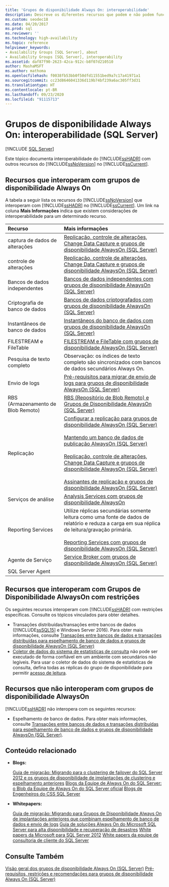 ```yaml
---
title: 'Grupos de disponibilidade Always On: interoperabilidade'
description: Descreve os diferentes recursos que podem e não podem funcionar junto com um grupo de disponibilidade Always On.
ms.custom: seodec18
ms.date: 04/20/2017
ms.prod: sql
ms.reviewer: ''
ms.technology: high-availability
ms.topic: reference
helpviewer_keywords:
- Availability Groups [SQL Server], about
- Availability Groups [SQL Server], interoperability
ms.assetid: daf87f90-2623-42ca-912c-b8f07d210510
author: MashaMSFT
ms.author: mathoma
ms.openlocfilehash: f0038fb53bb0f50dfd11551bed9a7c17a41971a1
ms.sourcegitcommit: cc23d8646041336d119b74bf239a6ac305ff3d31
ms.translationtype: HT
ms.contentlocale: pt-BR
ms.lasthandoff: 09/23/2020
ms.locfileid: "91115713"
---
```

# <a name="always-on-availability-groups-interoperability-sql-server"></a>Grupos de disponibilidade Always On: interoperabilidade (SQL Server)
[!INCLUDE [SQL Server](../../../includes/applies-to-version/sqlserver.md)]

Este tópico documenta interoperabilidade do [!INCLUDE[ssHADR](../../../includes/sshadr-md.md)] com outros recursos do [!INCLUDE[ssNoVersion](../../../includes/ssnoversion-md.md)] no [!INCLUDE[ssCurrent](../../../includes/sscurrent-md.md)].

## <a name="features-that-interoperate-with-always-on-availability-groups"></a><a name="Interop"></a> Recursos que interoperam com grupos de disponibilidade Always On

A tabela a seguir lista os recursos do [!INCLUDE[ssNoVersion](../../../includes/ssnoversion-md.md)] que interoperam com [!INCLUDE[ssHADR](../../../includes/sshadr-md.md)] no [!INCLUDE[ssCurrent](../../../includes/sscurrent-md.md)]. Um link na coluna **Mais Informações** indica que existem considerações de interoperabilidade para um determinado recurso.

|Recurso|Mais informações|
|:------|:---------------|
|captura de dados de alterações|[Replicação, controle de alterações, Change Data Capture e grupos de disponibilidade AlwaysOn &#40;SQL Server&#41;](../../../database-engine/availability-groups/windows/replicate-track-change-data-capture-always-on-availability.md)|
|controle de alterações|[Replicação, controle de alterações, Change Data Capture e grupos de disponibilidade AlwaysOn &#40;SQL Server&#41;](../../../database-engine/availability-groups/windows/replicate-track-change-data-capture-always-on-availability.md)|
|Bancos de dados independentes|[Bancos de dados independentes com grupos de disponibilidade AlwaysOn &#40;SQL Server&#41;](../../../database-engine/availability-groups/windows/contained-databases-with-always-on-availability-groups-sql-server.md)|
|Criptografia de banco de dados|[Bancos de dados criptografados com grupos de disponibilidade AlwaysOn &#40;SQL Server&#41;](../../../database-engine/availability-groups/windows/encrypted-databases-with-always-on-availability-groups-sql-server.md)|
|Instantâneos de banco de dados|[Instantâneos do banco de dados com grupos de disponibilidade AlwaysOn &#40;SQL Server&#41;](../../../database-engine/availability-groups/windows/database-snapshots-with-always-on-availability-groups-sql-server.md)|
|FILESTREAM e FileTable|[FILESTREAM e FileTable com grupos de disponibilidade AlwaysOn &#40;SQL Server&#41;](../../../database-engine/availability-groups/windows/filestream-and-filetable-with-always-on-availability-groups-sql-server.md)|
|Pesquisa de texto completo|Observação: os índices de texto completo são sincronizados com bancos de dados secundários Always On.|
|Envio de logs|[Pré-requisitos para migrar de envio de logs para grupos de disponibilidade AlwaysOn &#40;SQL Server&#41;](../../../database-engine/availability-groups/windows/prereqs-migrating-log-shipping-to-always-on-availability-groups.md)|
|RBS (Armazenamento de Blob Remoto)|[RBS &#40;Repositório de Blob Remoto&#41; e Grupos de Disponibilidade AlwaysOn &#40;SQL Server&#41;](../../../database-engine/availability-groups/windows/remote-blob-store-rbs-and-always-on-availability-groups-sql-server.md)|
|Replicação|[Configurar a replicação para grupos de disponibilidade AlwaysOn &#40;SQL Server&#41;](../../../database-engine/availability-groups/windows/configure-replication-for-always-on-availability-groups-sql-server.md)<br /><br /> [Mantendo um banco de dados de publicação AlwaysOn &#40;SQL Server&#41;](../../../database-engine/availability-groups/windows/maintaining-an-always-on-publication-database-sql-server.md)<br /><br /> [Replicação, controle de alterações, Change Data Capture e grupos de disponibilidade AlwaysOn &#40;SQL Server&#41;](../../../database-engine/availability-groups/windows/replicate-track-change-data-capture-always-on-availability.md)<br /><br /> [Assinantes de replicação e grupos de disponibilidade AlwaysOn &#40;SQL Server&#41;](../../../database-engine/availability-groups/windows/replication-subscribers-and-always-on-availability-groups-sql-server.md)|
|Serviços de análise|[Analysis Services com grupos de disponibilidade AlwaysOn](../../../database-engine/availability-groups/windows/analysis-services-with-always-on-availability-groups.md)|
|Reporting Services|Utilize réplicas secundárias somente leitura como uma fonte de dados de relatório e reduza a carga em sua réplica de leitura/gravação primária.<br /><br /> [Reporting Services com grupos de disponibilidade AlwaysOn &#40;SQL Server&#41;](../../../database-engine/availability-groups/windows/reporting-services-with-always-on-availability-groups-sql-server.md)|
|Agente de Serviço|[Service Broker com grupos de disponibilidade AlwaysOn &#40;SQL Server&#41;](../../../database-engine/availability-groups/windows/service-broker-with-always-on-availability-groups-sql-server.md)|
|SQL Server Agent|&nbsp;|

## <a name="features-that-interoperate-with-always-on-availability-groups-with-restrictions"></a><a name="restrictions"></a> Recursos que interoperam com Grupos de Disponibilidade AlwaysOn com restrições

Os seguintes recursos interoperam com [!INCLUDE[ssHADR](../../../includes/sshadr-md.md)] com restrições específicas. Consulte os tópicos vinculados para obter detalhes.

- Transações distribuídas/transações entre bancos de dados ([!INCLUDE[ssSQL15](../../../includes/sssql15-md.md)] e Windows Server 2016). Para obter mais informações, consulte [Transações entre bancos de dados e transações distribuídas para espelhamento de banco de dados e grupos de disponibilidade AlwaysOn &#40;SQL Server&#41;](../../../database-engine/availability-groups/windows/transactions-always-on-availability-and-database-mirroring.md)
- [Coletor de dados do sistema de estatísticas de consulta](../../../relational-databases/data-collection/system-data-collection-set-reports.md#Query) não pode ser executado de forma confiável em um ambiente com secundários não legíveis. Para usar o coletor de dados do sistema de estatísticas de consulta, defina todas as réplicas do grupo de disponibilidade para permitir [acesso de leitura](configure-read-only-access-on-an-availability-replica-sql-server.md). 

## <a name="features-that-do-not-interoperate-with-always-on-availability-groups"></a><a name="NoInterop"></a> Recursos que não interoperam com grupos de disponibilidade AlwaysOn

[!INCLUDE[ssHADR](../../../includes/sshadr-md.md)] não interopera com os seguintes recursos:

- Espelhamento de banco de dados. Para obter mais informações, consulte [Transações entre bancos de dados e transações distribuídas para espelhamento de banco de dados e grupos de disponibilidade AlwaysOn &#40;SQL Server&#41;](../../../database-engine/availability-groups/windows/transactions-always-on-availability-and-database-mirroring.md).

## <a name="related-content"></a><a name="RelatedContent"></a> Conteúdo relacionado

- **Blogs:**

  [Guia de migração: Migrando para o clustering de failover do SQL Server 2012 e os grupos de disponibilidade de implantações de clustering e espelhamento anteriores](https://blogs.msdn.microsoft.com/sqlalwayson/2012/04/09/now-available-migration-guide-migrating-to-sql-server-2012-failover-clustering-and-availability-groups-from-prior-clustering-and-mirroring-deployments/)
  [Blogs da Equipe de Always On do SQL Server: o Blob da Equipe de Always On do SQL Server oficial](https://blogs.msdn.microsoft.com/sqlalwayson/)
  [Blogs de Engenheiros do CSS SQL Server](https://docs.microsoft.com/archive/blogs/psssql/)

- **Whitepapers:**

  [Guia de migração: Migrando para Grupos de Disponibilidade Always On de implantações anteriores que combinam espelhamento de banco de dados e envio de logs](https://msdn.microsoft.com/library/jj635217)
  [Guia de soluções Always On do Microsoft SQL Server para alta disponibilidade e recuperação de desastres](https://go.microsoft.com/fwlink/?LinkId=227600)
  [White papers da Microsoft para SQL Server 2012](https://msdn.microsoft.com/library/hh403491.aspx)
  [White papers da equipe de consultoria de cliente do SQL Server](https://techcommunity.microsoft.com/t5/DataCAT/bg-p/DataCAT/)

## <a name="see-also"></a>Consulte Também

[Visão geral dos grupos de disponibilidade Always On &#40;SQL Server&#41;](../../../database-engine/availability-groups/windows/overview-of-always-on-availability-groups-sql-server.md)
[Pré-requisitos, restrições e recomendações para grupos de disponibilidade Always On &#40;SQL Server&#41;](../../../database-engine/availability-groups/windows/prereqs-restrictions-recommendations-always-on-availability.md)
